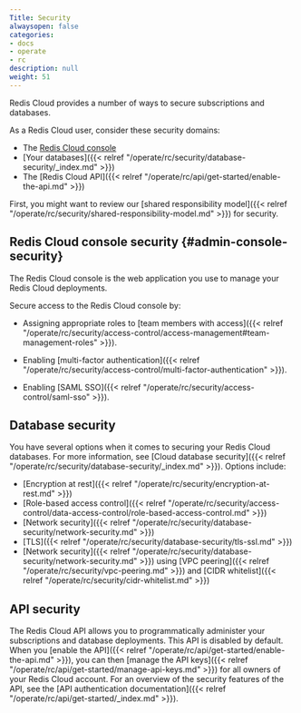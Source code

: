 ```yaml
---
Title: Security
alwaysopen: false
categories:
- docs
- operate
- rc
description: null
weight: 51
---
```


Redis Cloud provides a number of ways to secure subscriptions and databases.

As a Redis Cloud user, consider these security domains:

- The [Redis Cloud console](#admin-console-security)
- [Your databases]({{< relref "/operate/rc/security/database-security/_index.md" >}})
- The [Redis Cloud API]({{< relref "/operate/rc/api/get-started/enable-the-api.md" >}})

First, you might want to review our [shared responsibility model]({{< relref "/operate/rc/security/shared-responsibility-model.md" >}}) for security.

## Redis Cloud console security {#admin-console-security}

The Redis Cloud console is the web application you use to manage your Redis Cloud deployments. 

Secure access to the Redis Cloud console by:

- Assigning appropriate roles to [team members with access]({{< relref "/operate/rc/security/access-control/access-management#team-management-roles" >}}).

- Enabling [multi-factor authentication]({{< relref "/operate/rc/security/access-control/multi-factor-authentication" >}}).

- Enabling [SAML SSO]({{< relref "/operate/rc/security/access-control/saml-sso" >}}).

## Database security

You have several options when it comes to securing your Redis Cloud databases. For more information, see [Cloud database security]({{< relref "/operate/rc/security/database-security/_index.md" >}}). Options include:

- [Encryption at rest]({{< relref "/operate/rc/security/encryption-at-rest.md" >}})
- [Role-based access control]({{< relref "/operate/rc/security/access-control/data-access-control/role-based-access-control.md" >}})
- [Network security]({{< relref "/operate/rc/security/database-security/network-security.md" >}})
- [TLS]({{< relref "/operate/rc/security/database-security/tls-ssl.md" >}})
- [Network security]({{< relref "/operate/rc/security/database-security/network-security.md" >}}) using
[VPC peering]({{< relref "/operate/rc/security/vpc-peering.md" >}}) and [CIDR whitelist]({{< relref "/operate/rc/security/cidr-whitelist.md" >}})

## API security

The Redis Cloud API allows you to programmatically administer your subscriptions and database deployments. This API is disabled by default. When you [enable the API]({{< relref "/operate/rc/api/get-started/enable-the-api.md" >}}), you can then [manage the API keys]({{< relref "/operate/rc/api/get-started/manage-api-keys.md" >}}) for all owners of your Redis Cloud account. For an overview of the security features of the API, see the [API authentication documentation]({{< relref "/operate/rc/api/get-started/_index.md" >}}).
